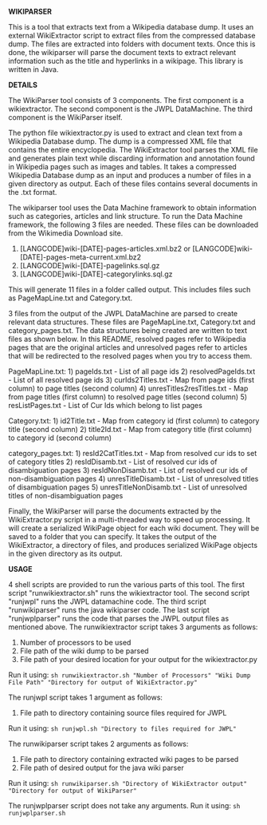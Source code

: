 **WIKIPARSER**

This is a tool that extracts text from a Wikipedia database dump.  It uses an external WikiExtractor script to extract files from the compressed database dump.  The files are extracted into folders with document texts.  Once this is done, the wikiparser will parse the document texts to extract relevant information such as the title and hyperlinks in a wikipage.  This library is written in Java.

**DETAILS**

The WikiParser tool consists of 3 components.  The first component is a wikiextractor.  The second component is the JWPL DataMachine.  The third component is the WikiParser itself. 

The python file wikiextractor.py is used to extract and clean text from a Wikipedia Database dump.  The dump is a compressed XML file that contains the entire encyclopedia.  The WikiExtractor tool parses the XML file and generates plain text while discarding information and annotation found in Wikipedia pages such as images and tables.  It takes a compressed Wikipedia Database dump as an input and produces a number of files in a given directory as output.  Each of these files contains several documents in the .txt format. 

The wikiparser tool uses the Data Machine framework to obtain information such as categories, articles and link structure.  To run the Data Machine framework, the following 3 files are needed.  These files can be downloaded from the Wikimedia Download site.
1) [LANGCODE]wiki-[DATE]-pages-articles.xml.bz2 or [LANGCODE]wiki-[DATE]-pages-meta-current.xml.bz2
2) [LANGCODE]wiki-[DATE]-pagelinks.sql.gz
3) [LANGCODE]wiki-[DATE]-categorylinks.sql.gz

This will generate 11 files in a folder called output.  This includes files such as PageMapLine.txt and Category.txt.

3 files from the output of the JWPL DataMachine are parsed to create relevant data structures.  These files are PageMapLine.txt, Category.txt and category_pages.txt.  The data structures being created are written to text files as shown below.  In this README, resolved pages refer to Wikipedia pages that are the original articles and unresolved pages refer to articles that will be redirected to the resolved pages when you try to access them. 

PageMapLine.txt:
    1) pageIds.txt - List of all page ids
    2) resolvedPageIds.txt - List of all resolved page ids
    3) curIds2Titles.txt - Map from page ids (first column) to page titles (second column)
    4) unresTitles2resTitles.txt - Map from page titles (first column) to resolved page titles (second column)
    5) resListPages.txt - List of Cur Ids which belong to list pages
    
Category.txt:
    1) id2Title.txt - Map from category id (first column) to category title (second column)
    2) title2Id.txt - Map from category title (first column) to category id (second column)
    
category_pages.txt:
    1) resId2CatTitles.txt - Map from resolved cur ids to set of category titles
    2) resIdDisamb.txt - List of resolved cur ids of disambiguation pages
    3) resIdNonDisamb.txt - List of resolved cur ids of non-disambiguation pages
    4) unresTitleDisamb.txt - List of unresolved titles of disambiguation pages
    5) unresTitleNonDisamb.txt - List of unresolved titles of non-disambiguation pages

Finally, the WikiParser will parse the documents extracted by the WikiExtractor.py script in a multi-threaded way to speed up processing.  It will create a serialized WikiPage object for each wiki document.  They will be saved to a folder that you can specify.  It takes the output of the WikiExtractor, a directory of files, and produces serialized WikiPage objects in the given directory as its output.

**USAGE**

4 shell scripts are provided to run the various parts of this tool.  The first script "runwikiextractor.sh" runs the wikiextractor tool.  The second script "runjwpl" runs the JWPL datamachine code.  The third script "runwikiparser" runs the java wikiparser code.  The last script "runjwplparser" runs the code that parses the JWPL output files as mentioned above.
The runwikiextractor script takes 3 arguments as follows:

1) Number of processors to be used
2) File path of the wiki dump to be parsed
3) File path of your desired location for your output for the wikiextractor.py

Run it using:
    `sh runwikiextractor.sh "Number of Processors" "Wiki Dump File Path" "Directory for output of WikiExtractor.py"`

The runjwpl script takes 1 argument as follows:

1) File path to directory containing source files required for JWPL

Run it using:
    `sh runjwpl.sh "Directory to files required for JWPL"`

The runwikiparser script takes 2 arguments as follows:

1) File path to directory containing extracted wiki pages to be parsed
2) File path of desired output for the java wiki parser

Run it using:
    `sh runwikiparser.sh "Directory of WikiExtractor output" "Directory for output of WikiParser"`
    
The runjwplparser script does not take any arguments.
Run it using:
    `sh runjwplparser.sh`



